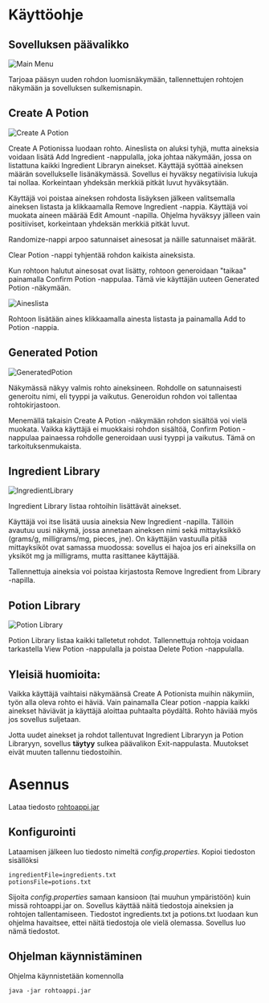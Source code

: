 # Käyttöohje

## Sovelluksen päävalikko
![Main Menu](https://github.com/ikylios/ot-harjoitustyo/blob/master/dokumentointi/mainMenu.png)

Tarjoaa pääsyn uuden rohdon luomisnäkymään, tallennettujen rohtojen näkymään ja sovelluksen sulkemisnapin.

## Create A Potion
![Create A Potion](https://github.com/ikylios/ot-harjoitustyo/blob/master/dokumentointi/createAPotion.png)

Create A Potionissa luodaan rohto. Aineslista on aluksi tyhjä, mutta aineksia voidaan lisätä Add Ingredient -nappulalla, joka johtaa näkymään, jossa on listattuna kaikki Ingredient Libraryn ainekset. Käyttäjä syöttää aineksen määrän sovellukselle lisänäkymässä. Sovellus ei hyväksy negatiivisia lukuja tai nollaa. Korkeintaan yhdeksän merkkiä pitkät luvut hyväksytään.

Käyttäjä voi poistaa aineksen rohdosta lisäyksen jälkeen valitsemalla aineksen listasta ja klikkaamalla Remove Ingredient -nappia. Käyttäjä voi muokata aineen määrää Edit Amount -napilla. Ohjelma hyväksyy jälleen vain positiiviset, korkeintaan yhdeksän merkkiä pitkät luvut.

Randomize-nappi arpoo satunnaiset ainesosat ja näille satunnaiset määrät.

Clear Potion -nappi tyhjentää rohdon kaikista aineksista.

Kun rohtoon halutut ainesosat ovat lisätty, rohtoon generoidaan "taikaa" painamalla Confirm Potion -nappulaa. Tämä vie käyttäjän uuteen Generated Potion -näkymään.


![Aineslista](https://github.com/ikylios/ot-harjoitustyo/blob/master/dokumentointi/ingredientList.png)


Rohtoon lisätään aines klikkaamalla ainesta listasta ja painamalla Add to Potion -nappia.

## Generated Potion
![GeneratedPotion](https://github.com/ikylios/ot-harjoitustyo/blob/master/dokumentointi/generatedPotion.png)

Näkymässä näkyy valmis rohto aineksineen. Rohdolle on satunnaisesti generoitu nimi, eli tyyppi ja vaikutus. Generoidun rohdon voi tallentaa rohtokirjastoon.

Menemällä takaisin Create A Potion -näkymään rohdon sisältöä voi vielä muokata. Vaikka käyttäjä ei muokkaisi rohdon sisältöä, Confirm Potion -nappulaa painaessa rohdolle generoidaan uusi tyyppi ja vaikutus. Tämä on tarkoituksenmukaista.



## Ingredient Library
![IngredientLibrary](https://github.com/ikylios/ot-harjoitustyo/blob/master/dokumentointi/ingredientLibrary.png)

Ingredient Library listaa rohtoihin lisättävät ainekset.

Käyttäjä voi itse lisätä uusia aineksia New Ingredient -napilla. Tällöin avautuu uusi näkymä, jossa annetaan aineksen nimi sekä mittayksikkö (grams/g, milligrams/mg, pieces, jne). On käyttäjän vastuulla pitää mittayksiköt ovat samassa muodossa: sovellus ei hajoa jos eri aineksilla on yksiköt mg ja milligrams, mutta rasittanee käyttäjää.

Tallennettuja aineksia voi poistaa kirjastosta Remove Ingredient from Library -napilla.

## Potion Library
![Potion Library](https://github.com/ikylios/ot-harjoitustyo/blob/master/dokumentointi/potionLibrary.png)

Potion Library listaa kaikki talletetut rohdot. Tallennettuja rohtoja voidaan tarkastella View Potion -nappulalla ja poistaa Delete Potion -nappulalla.


## Yleisiä huomioita:
Vaikka käyttäjä vaihtaisi näkymäänsä Create A Potionista muihin näkymiin, työn alla oleva rohto ei häviä. Vain painamalla Clear potion -nappia kaikki ainekset häviävät ja käyttäjä aloittaa puhtaalta pöydältä. Rohto häviää myös jos sovellus suljetaan.


Jotta uudet ainekset ja rohdot tallentuvat Ingredient Libraryyn ja Potion Libraryyn, sovellus **täytyy** sulkea päävalikon Exit-nappulasta. Muutokset eivät muuten tallennu tiedostoihin.


# Asennus

Lataa tiedosto [rohtoappi.jar]()

## Konfigurointi

Lataamisen jälkeen luo tiedosto nimeltä *config.properties*. Kopioi tiedoston sisällöksi

```
ingredientFile=ingredients.txt
potionsFile=potions.txt
```

Sijoita *config.properties* samaan kansioon (tai muuhun ympäristöön) kuin missä rohtoappi.jar on.
Sovellus käyttää näitä tiedostoja aineksien ja rohtojen tallentamiseen. Tiedostot ingredients.txt ja potions.txt luodaan kun ohjelma havaitsee, ettei näitä tiedostoja ole vielä olemassa. Sovellus luo nämä tiedostot.


## Ohjelman käynnistäminen
Ohjelma käynnistetään komennolla
```
java -jar rohtoappi.jar
```
